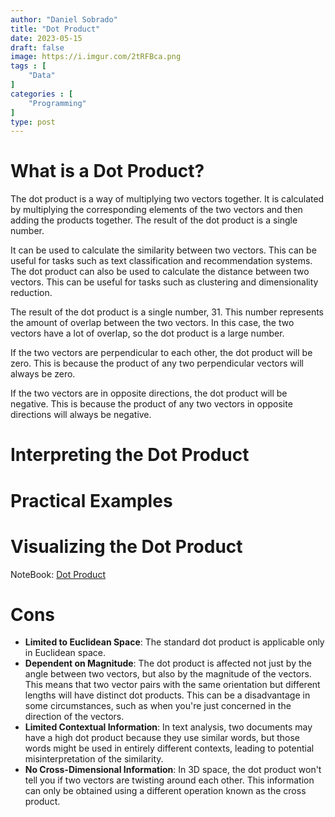 ```yaml
---
author: "Daniel Sobrado"
title: "Dot Product"
date: 2023-05-15
draft: false
image: https://i.imgur.com/2tRFBca.png
tags : [
    "Data"
]
categories : [
	"Programming"
]
type: post
---
```


# What is a Dot Product?

The dot product is a way of multiplying two vectors together. It is calculated by multiplying the corresponding elements of the two vectors and then adding the products together. The result of the dot product is a single number.

It can be used to calculate the similarity between two vectors. This can be useful for tasks such as text classification and recommendation systems. The dot product can also be used to calculate the distance between two vectors. This can be useful for tasks such as clustering and dimensionality reduction.

The result of the dot product is a single number, 31. This number represents the amount of overlap between the two vectors. In this case, the two vectors have a lot of overlap, so the dot product is a large number.

If the two vectors are perpendicular to each other, the dot product will be zero. This is because the product of any two perpendicular vectors will always be zero.

If the two vectors are in opposite directions, the dot product will be negative. This is because the product of any two vectors in opposite directions will always be negative.

# Interpreting the Dot Product

# Practical Examples

# Visualizing the Dot Product

NoteBook:  [Dot Product](https://github.com/danielsobrado/llm_notebooks/blob/main/Notebooks/Dot%20Product.ipynb)

# Cons

* **Limited to Euclidean Space**: The standard dot product is applicable only in Euclidean space.
* **Dependent on Magnitude**: The dot product is affected not just by the angle between two vectors, but also by the magnitude of the vectors. This means that two vector pairs with the same orientation but different lengths will have distinct dot products. This can be a disadvantage in some circumstances, such as when you're just concerned in the direction of the vectors.
* **Limited Contextual Information**: In text analysis, two documents may have a high dot product because they use similar words, but those words might be used in entirely different contexts, leading to potential misinterpretation of the similarity.
* **No Cross-Dimensional Information**: In 3D space, the dot product won't tell you if two vectors are twisting around each other. This information can only be obtained using a different operation known as the cross product.